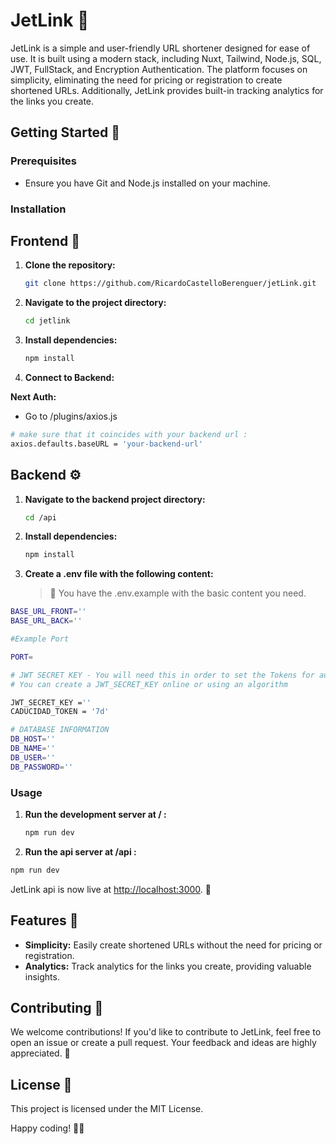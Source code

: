 # JetLink 🚀

JetLink is a simple and user-friendly URL shortener designed for ease of use. It is built using a modern stack, including Nuxt, Tailwind, Node.js, SQL, JWT, FullStack, and Encryption Authentication. The platform focuses on simplicity, eliminating the need for pricing or registration to create shortened URLs. Additionally, JetLink provides built-in tracking analytics for the links you create.

## Getting Started 🏹

### Prerequisites

- Ensure you have Git and Node.js installed on your machine.

### Installation

## Frontend 🎨

1. **Clone the repository:**

   ```bash
   git clone https://github.com/RicardoCastelloBerenguer/jetLink.git

   ```

2. **Navigate to the project directory:**

   ```bash
   cd jetlink

   ```

3. **Install dependencies:**
   ```bash
   npm install
   ```
4. **Connect to Backend:**

**Next Auth:**

- Go to /plugins/axios.js

```bash
# make sure that it coincides with your backend url :
axios.defaults.baseURL = 'your-backend-url'

```

## Backend ⚙️

1. **Navigate to the backend project directory:**

   ```bash
   cd /api

   ```

2. **Install dependencies:**

   ```bash
   npm install
   ```

3. **Create a .env file with the following content:**
   > 🚧 You have the .env.example with the basic content you need.

```bash
BASE_URL_FRONT=''
BASE_URL_BACK=''

#Example Port

PORT=

# JWT SECRET KEY - You will need this in order to set the Tokens for authentication.
# You can create a JWT_SECRET_KEY online or using an algorithm

JWT_SECRET_KEY =''
CADUCIDAD_TOKEN = '7d'

# DATABASE INFORMATION
DB_HOST=''
DB_NAME=''
DB_USER=''
DB_PASSWORD=''
```

### Usage

1. **Run the development server at / :**

   ```bash
   npm run dev
   ```

1. **Run the api server at /api :**

```bash
npm run dev
```

JetLink api is now live at [http://localhost:3000](http://localhost:3333). 🚀

## Features 🌟

- **Simplicity:** Easily create shortened URLs without the need for pricing or registration.
- **Analytics:** Track analytics for the links you create, providing valuable insights.

## Contributing 🤝

We welcome contributions! If you'd like to contribute to JetLink, feel free to open an issue or create a pull request. Your feedback and ideas are highly appreciated. 🌟

## License 📄

This project is licensed under the MIT License.

Happy coding! 🚀✨

